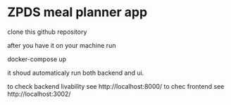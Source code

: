 # ZPDS meal planner app

clone this github repository

after you have it on your machine run 

docker-compose up

it shoud automaticaly run both backend and ui.

to check backend livability see http://localhost:8000/
to chec frontend see http://localhost:3002/